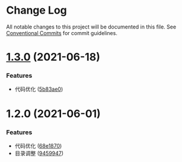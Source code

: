 # Change Log

All notable changes to this project will be documented in this file.
See [Conventional Commits](https://conventionalcommits.org) for commit guidelines.

# [1.3.0](https://github.com/walrusjs/test/compare/@walrus/test@1.2.0...@walrus/test@1.3.0) (2021-06-18)


### Features

* 代码优化 ([5b83ae0](https://github.com/walrusjs/test/commit/5b83ae0cde456ad06483135febdaac18e9a344c1))





# 1.2.0 (2021-06-01)


### Features

* 代码优化 ([68e1870](https://github.com/walrusjs/test/commit/68e187043808f18b6bfebf014bd2a4d2fde151da))
* 目录调整 ([9459947](https://github.com/walrusjs/test/commit/9459947eb7adb8998908c03b616db0a490fc49f7))
